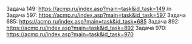 Задача 149: https://acmp.ru/index.asp?main=task&id_task=149 \/n\
Задача 597: https://acmp.ru/index.asp?main=task&id_task=597
Задача 685: https://acmp.ru/index.asp?main=task&id_task=685
Задача 892: https://acmp.ru/index.asp?main=task&id_task=892
Задача 970: https://acmp.ru/index.asp?main=task&id_task=970
